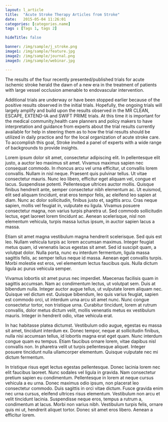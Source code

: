 ```yaml
---
layout: l_article
title:  "Acute Stroke Therapy Articles from Stroke"
date:   2015-05-04 11:26:01
categories: [categories.name]
tags : [Tags 1, tags 2]

hideTitle: false

banner: /img/sample/j_stroke.png
image1: /img/sample/feature.jpg
image2: /img/sample/journal.png
image3: /img/sample/webinar.jpg

---
```

The results of the four recently presented/published trials for acute ischemic stroke herald the dawn of a new era in the treatment of patients with large vessel occlusion amenable to endovascular intervention. 

Additional trials are underway or have been stopped earlier because of the positive results observed in the initial trials. Hopefully, the ongoing trials will largely amplify and build upon the results observed in the MR CLEAN, ESCAPE, EXTEND-IA and SWIFT PRIME trials. At this time it is important for the medical community,health care planners and policy makers to have interpretation and guidance from experts about the trial results currently available for help in steering them as to how the trial results should be utilized in daily practice and for the local organization of acute stroke care. To accomplish this goal, Stroke invited a panel of experts with a wide range of backgrounds to provide insights.

Lorem ipsum dolor sit amet, consectetur adipiscing elit. In pellentesque elit justo, a auctor leo maximus sit amet. Vivamus maximus sapien nec consequat commodo. In rhoncus arcu vel urna efficitur, ut convallis lorem convallis. Nullam in nisl neque. Praesent quis pulvinar tellus. Ut vitae consectetur mauris. Nunc leo libero, efficitur eget aliquam vel, congue et lacus. Suspendisse potenti. Pellentesque ultrices auctor mollis. Quisque finibus hendrerit ante, semper consectetur nibh elementum ac. Ut euismod, elit sed aliquam tincidunt, erat eros tempor felis, ac eleifend leo sapien at diam. Nunc ac dolor sollicitudin, finibus justo et, sagittis arcu. Cras neque sapien, mollis vel feugiat in, vulputate eu ligula. Vivamus posuere consectetur magna, non varius turpis pharetra ut. Sed commodo sollicitudin lectus, eget laoreet lorem tincidunt ac. Aenean scelerisque, nisl non elementum vehicula, turpis massa luctus ipsum, in auctor sapien lacus a massa.

Etiam sit amet magna vestibulum magna hendrerit scelerisque. Sed quis est leo. Nullam vehicula turpis ac lorem accumsan maximus. Integer feugiat metus quam, id venenatis lacus egestas sit amet. Sed id suscipit quam, a volutpat dolor. Nulla porta, nunc eu interdum fermentum, ligula massa sagittis felis, ac semper tellus neque id massa. Aenean eget convallis turpis. Morbi molestie est eros, vel elementum lectus faucibus quis. Nulla dictum ligula ac purus vehicula semper.

Vivamus lobortis sit amet purus nec imperdiet. Maecenas facilisis quam in sagittis accumsan. Nam ac condimentum lectus, ut volutpat sem. Duis at bibendum nulla. Integer auctor augue tellus, ut vulputate lorem aliquam nec. Quisque vel dictum est. Quisque bibendum, leo quis varius feugiat, sapien est commodo orci, ut interdum urna arcu sit amet nunc. Nunc congue consectetur tortor, non tristique urna. Curabitur tincidunt, lorem at rutrum convallis, dolor metus dictum velit, mollis venenatis metus ex vestibulum mauris. Integer in hendrerit odio, vitae vehicula erat.

In hac habitasse platea dictumst. Vestibulum odio augue, egestas eu massa sit amet, tincidunt interdum ex. Donec tempor, neque at sollicitudin finibus, nulla nisi accumsan tellus, id lobortis magna erat eget quam. Nunc interdum congue quam eu tempus. Etiam faucibus ornare lorem, vitae dapibus nisl convallis non. In pharetra velit ut turpis pellentesque aliquet. Integer posuere tincidunt nulla ullamcorper elementum. Quisque vulputate nec mi dictum fermentum.

In tristique risus eget lectus egestas pellentesque. Donec lacinia lorem nec elit faucibus laoreet. Nunc sodales vel ligula in gravida. Nam consectetur pretium sapien eu condimentum. Pellentesque in lorem at neque cursus vehicula a eu urna. Donec maximus odio ipsum, non placerat leo consectetur commodo. Duis sagittis in orci vitae dictum. Fusce gravida enim nec urna cursus, eleifend ultrices risus elementum. Vestibulum non arcu et velit tincidunt lacinia. Suspendisse neque eros, tempus a rutrum a, condimentum at lacus. Morbi non varius nibh. Vestibulum turpis felis, ornare quis mi ut, hendrerit aliquet tortor. Donec sit amet eros libero. Aenean a efficitur lorem.



